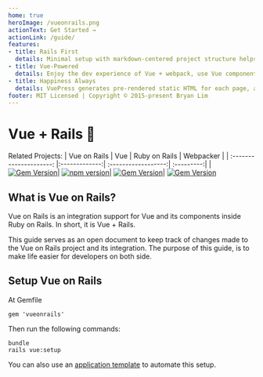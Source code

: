 ```yaml
---
home: true
heroImage: /vueonrails.png
actionText: Get Started →
actionLink: /guide/
features:
- title: Rails First
  details: Minimal setup with markdown-centered project structure helps you focus on writing.
- title: Vue-Powered
  details: Enjoy the dev experience of Vue + webpack, use Vue components in markdown, and develop custom themes with Vue.
- title: Happiness Always
  details: VuePress generates pre-rendered static HTML for each page, and runs as an SPA once a page is loaded.
footer: MIT Licensed | Copyright © 2015-present Bryan Lim
---
```


# Vue + Rails 💎

Related Projects: 
| Vue on Rails            | Vue           | Ruby on Rails       |  Webpacker |
| :---------------------: |:-------------:| :------------------:| :---------:|
|  [![Gem Version](https://badge.fury.io/rb/vueonrails.svg)](https://badge.fury.io/rb/vueonrails)|  [![npm version](https://badge.fury.io/js/vue.svg)](https://badge.fury.io/js/vue)| [![Gem Version](https://badge.fury.io/rb/rails.svg)](https://badge.fury.io/rb/rails)| [![Gem Version](https://badge.fury.io/rb/webpacker.svg)](https://badge.fury.io/rb/webpacker)


## What is Vue on Rails?
Vue on Rails is an integration support for Vue and its components inside Ruby on Rails. In short, it is Vue + Rails.

This guide serves as an open document to keep track of changes made to the Vue on Rails project and its integration. The purpose of this guide, is to make life easier for developers on both side.

## Setup Vue on Rails

At Gemfile
```
gem 'vueonrails'
```

Then run the following commands:
```
bundle
rails vue:setup
```

You can also use an [application template](/application-template) to automate this setup.


